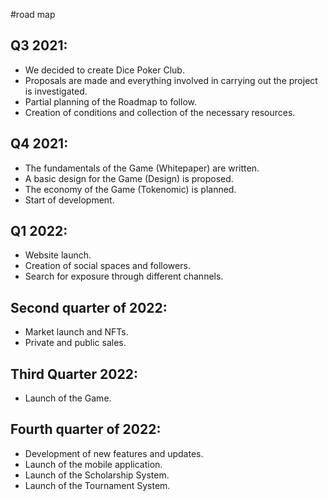 #road map

## Q3 2021:

- We decided to create Dice Poker Club.
- Proposals are made and everything involved in carrying out the project is investigated.
- Partial planning of the Roadmap to follow.
- Creation of conditions and collection of the necessary resources.

## Q4 2021:

- The fundamentals of the Game (Whitepaper) are written.
- A basic design for the Game (Design) is proposed.
- The economy of the Game (Tokenomic) is planned.
- Start of development.

## Q1 2022:

- Website launch.
- Creation of social spaces and followers.
- Search for exposure through different channels.

## Second quarter of 2022:

- Market launch and NFTs.
- Private and public sales.

## Third Quarter 2022:

- Launch of the Game.

## Fourth quarter of 2022:

- Development of new features and updates.
- Launch of the mobile application.
- Launch of the Scholarship System.
- Launch of the Tournament System.